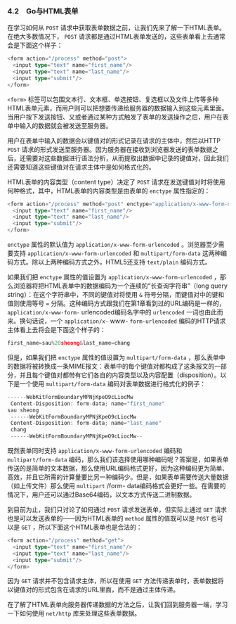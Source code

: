 ### 4.2　Go与HTML表单

在学习如何从 `POST` 请求中获取表单数据之前，让我们先来了解一下HTML表单。在绝大多数情况下， `POST` 请求都是通过HTML表单发送的，这些表单看上去通常会是下面这个样子：

```go
<form action="/process" method="post">
　<input type="text" name="first_name"/>
　<input type="text" name="last_name"/>
　<input type="submit"/>
</form>
```

`<form>` 标签可以包围文本行、文本框、单选按钮、复选框以及文件上传等多种HTML表单元素，而用户则可以把想要传递给服务器的数据输入到这些元素里面。当用户按下发送按钮、又或者通过某种方式触发了表单的发送操作之后，用户在表单中输入的数据就会被发送至服务器。

用户在表单中输入的数据会以键值对的形式记录在请求的主体中，然后以HTTP  `POST` 请求的形式发送至服务器。因为服务器在接收到浏览器发送的表单数据之后，还需要对这些数据进行语法分析，从而提取出数据中记录的键值对，因此我们还需要知道这些键值对在请求主体中是如何格式化的。

HTML表单的内容类型（content type）决定了 `POST` 请求在发送键值对时将使用何种格式，其中，HTML表单的内容类型是由表单的 `enctype` 属性指定的：

```go
<form action="/process" method="post" enctype="application/x-www-form-urlencoded">
　<input type="text" name="first_name"/>
　<input type="text" name="last_name"/>
　<input type="submit"/>
</form>
```

`enctype` 属性的默认值为 `application/x-www-form-urlencoded` 。浏览器至少需要支持 `application/x-www-form-urlencoded` 和 `multipart/form-data` 这两种编码方式。除以上两种编码方式之外，HTML5还支持 `text/plain` 编码方式。

如果我们把 `enctype` 属性的值设置为 `application/x-www-form-urlencoded` ，那么浏览器将把HTML表单中的数据编码为一个连续的“长查询字符串”（long query string）：在这个字符串中，不同的键值对将使用 `&` 符号分隔，而键值对中的键和值则使用等号 `=` 分隔。这种编码方式跟我们在第1章看到过的URL编码是一样的， `application/x-www-form-` urlencoded编码名字中的 `urlencoded` 一词也由此而来。换句话说，一个 `application/x-` www-  `form-urlencoded` 编码的HTTP请求主体看上去将会是下面这个样子的：

```go
first_name=sau%20sheong&last_name=chang
```

但是，如果我们把 `enctype` 属性的值设置为 `multipart/form-data` ，那么表单中的数据将被转换成一条MIME报文：表单中的每个键值对都构成了这条报文的一部分，并且每个键值对都带有它们各自的内容类型以及内容配置（disposition）。以下是一个使用 `multipart/form-data` 编码对表单数据进行格式化的例子：

```go
------WebKitFormBoundaryMPNjKpeO9cLiocMw
 Content-Disposition: form-data; name="first_name"
sau sheong
 ------WebKitFormBoundaryMPNjKpeO9cLiocMw
 Content-Disposition: form-data; name="last_name"
 chang
 ------WebKitFormBoundaryMPNjKpeO9cLiocMw--
```

既然表单同时支持 `application/x-www-form-urlencoded` 编码和 `multipart/form-data` 编码，那么我们该选择使用哪种编码呢？答案是，如果表单传送的是简单的文本数据，那么使用URL编码格式更好，因为这种编码更为简单、高效，并且它所需的计算量要比另一种编码少。但是，如果表单需要传送大量数据（如上传文件）那么使用 `multipart` /form- data编码格式会更好一些。在需要的情况下，用户还可以通过Base64编码，以文本方式传送二进制数据。

到目前为止，我们只讨论了如何通过 `POST` 请求发送表单，但实际上通过 `GET` 请求也是可以发送表单的——因为HTML表单的 `method` 属性的值既可以是 `POST` 也可以是 `GET` ，所以下面这个HTML表单也是合法的：

```go
<form action="/process" method="get">
　<input type="text" name="first_name"/>
　<input type="text" name="last_name"/>
　<input type="submit"/>
</form>
```

因为 `GET` 请求并不包含请求主体，所以在使用 `GET` 方法传递表单时，表单数据将以键值对的形式包含在请求的URL里面，而不是通过主体传递。

在了解了HTML表单向服务器传递数据的方法之后，让我们回到服务器一端，学习一下如何使用 `net/http` 库来处理这些表单数据。

